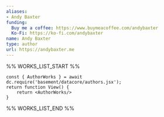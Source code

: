 ```yaml
---
aliases:
- Andy Baxter
funding:
  Buy me a coffee: https://www.buymeacoffee.com/andybaxter
  Ko-Fi: https://ko-fi.com/andybaxter
name: Andy Baxter
type: author
url: https://andybaxter.me
---
```



%% WORKS_LIST_START %%

```datacorejsx
const { AuthorWorks } = await dc.require('basement/datacore/authors.jsx');
return function View() {
    return <AuthorWorks/>
}
```
%% WORKS_LIST_END %%